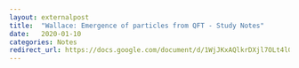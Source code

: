 ```yaml
---
layout: externalpost
title:  "Wallace: Emergence of particles from QFT - Study Notes"
date:   2020-01-10
categories: Notes
redirect_url: https://docs.google.com/document/d/1WjJKxAQlkrDXjl7OLt4lGoR9nbKA0bNy1EUyi80CgJE
---
```

